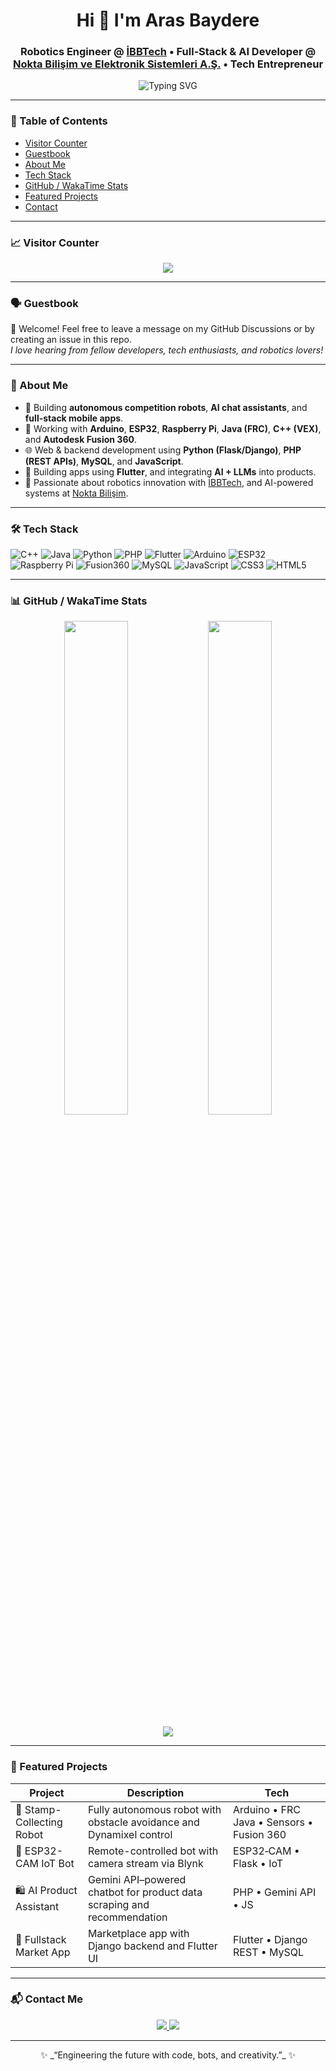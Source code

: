 <h1 align="center">Hi 👋 I'm Aras Baydere</h1>
<h3 align="center">
  Robotics Engineer @ <a href="https://teknolojiatolyeleri.ibb.istanbul/ibbtech/">İBBTech</a> •
  Full‑Stack & AI Developer @ <a href="https://www.noktaelektronik.com.tr/tr/">Nokta Bilişim ve Elektronik Sistemleri A.Ş.</a> •
  Tech Entrepreneur
</h3>

<p align="center">
  <img src="https://readme-typing-svg.herokuapp.com?font=Fira+Code&weight=600&size=22&duration=2500&pause=300&center=true&vCenter=true&width=700&lines=Building+robots%2C+web+apps%2C+AI+assistants;Hardware+to+cloud+with+full+stack;Innovating+through+automation+and+design" alt="Typing SVG" />
</p>

---

### 📌 Table of Contents
- [Visitor Counter](#visitor-counter)
- [Guestbook](#guestbook)
- [About Me](#about-me)
- [Tech Stack](#tech-stack)
- [GitHub / WakaTime Stats](#github--wakatime-stats)
- [Featured Projects](#featured-projects)
- [Contact](#contact)

---

### 📈 Visitor Counter
<p align="center">
  <img src="https://hits.seeyoufarm.com/api/count/incr/badge.svg?url=https://github.com/arasbaydere&title=Profile%20Views&edge_flat=false"/>
</p>

---

### 🗣️ Guestbook
🎉 Welcome! Feel free to leave a message on my GitHub Discussions or by creating an issue in this repo.  
*I love hearing from fellow developers, tech enthusiasts, and robotics lovers!*

---

### 🚀 About Me
- 🔭 Building **autonomous competition robots**, **AI chat assistants**, and **full-stack mobile apps**.
- 🤖 Working with **Arduino**, **ESP32**, **Raspberry Pi**, **Java (FRC)**, **C++ (VEX)**, and **Autodesk Fusion 360**.
- 🌐 Web & backend development using **Python (Flask/Django)**, **PHP (REST APIs)**, **MySQL**, and **JavaScript**.
- 📱 Building apps using **Flutter**, and integrating **AI + LLMs** into products.
- 💼 Passionate about robotics innovation with [İBBTech](https://teknolojiatolyeleri.ibb.istanbul/ibbtech/), and AI-powered systems at [Nokta Bilişim](https://www.noktaelektronik.com.tr/tr/).

---

### 🛠 Tech Stack

![C++](https://img.shields.io/badge/C++-00599C?style=for-the-badge&logo=c%2B%2B&logoColor=white)
![Java](https://img.shields.io/badge/Java-ED8B00?style=for-the-badge&logo=openjdk&logoColor=white)
![Python](https://img.shields.io/badge/Python-3776AB?style=for-the-badge&logo=python&logoColor=white)
![PHP](https://img.shields.io/badge/PHP-777BB4?style=for-the-badge&logo=php&logoColor=white)
![Flutter](https://img.shields.io/badge/Flutter-02569B?style=for-the-badge&logo=flutter&logoColor=white)
![Arduino](https://img.shields.io/badge/Arduino-00979D?style=for-the-badge&logo=arduino&logoColor=white)
![ESP32](https://img.shields.io/badge/ESP32-000000?style=for-the-badge&logo=espressif&logoColor=white)
![Raspberry Pi](https://img.shields.io/badge/Raspberry%20Pi-C51A4A?style=for-the-badge&logo=raspberry%20pi&logoColor=white)
![Fusion360](https://img.shields.io/badge/Fusion360-F0922B?style=for-the-badge&logo=autodesk&logoColor=white)
![MySQL](https://img.shields.io/badge/MySQL-00758F?style=for-the-badge&logo=mysql&logoColor=white)
![JavaScript](https://img.shields.io/badge/JavaScript-F7DF1E?style=for-the-badge&logo=javascript&logoColor=black)
![CSS3](https://img.shields.io/badge/CSS3-1572B6?style=for-the-badge&logo=css3&logoColor=white)
![HTML5](https://img.shields.io/badge/HTML5-e34c26?style=for-the-badge&logo=html5&logoColor=white)

---

### 📊 GitHub / WakaTime Stats

<p align="center">
  <img src="https://github-readme-stats.vercel.app/api?username=arasbaydere&show_icons=true&theme=tokyonight" width="45%"/>
  <img src="https://github-readme-streak-stats.herokuapp.com/?user=arasbaydere&theme=tokyonight" width="45%"/>
</p>

<p align="center">
  <img src="https://github-readme-stats.vercel.app/api/top-langs/?username=arasbaydere&layout=compact&theme=tokyonight"/>
</p>

<!-- Optional: Set up WakaTime GitHub Action to display coding hours -->

---

### 🌟 Featured Projects

| Project | Description | Tech |
|--------|-------------|------|
| 🛑 Stamp-Collecting Robot | Fully autonomous robot with obstacle avoidance and Dynamixel control | Arduino • FRC Java • Sensors • Fusion 360 |
| 📡 ESP32-CAM IoT Bot | Remote-controlled bot with camera stream via Blynk | ESP32‑CAM • Flask • IoT |
| 🛍️ AI Product Assistant | Gemini API–powered chatbot for product data scraping and recommendation | PHP • Gemini API • JS |
| 📱 Fullstack Market App | Marketplace app with Django backend and Flutter UI | Flutter • Django REST • MySQL |

---

### 📬 Contact Me

<p align="center">
  <a href="mailto:arasbaydere@gmail.com">
    <img src="https://img.shields.io/badge/Gmail-Contact-red?style=for-the-badge&logo=gmail">
  </a>
  <a href="https://tr.linkedin.com/in/aras-baydere">
    <img src="https://img.shields.io/badge/LinkedIn-Connect-blue?style=for-the-badge&logo=linkedin">
  </a>
</p>

---

<p align="center">✨ _“Engineering the future with code, bots, and creativity.”_ ✨</p>
